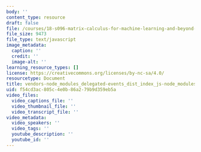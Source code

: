 ```yaml
---
body: ''
content_type: resource
draft: false
file: /courses/18-s096-matrix-calculus-for-machine-learning-and-beyond-january-iap-2022/vendors-node_modules_delegated-events_dist_index_js-node_modules_github_details-dialog-elemen-63debe-411ad558985a.js
file_size: 9473
file_type: text/javascript
image_metadata:
  caption: ''
  credit: ''
  image-alt: ''
learning_resource_types: []
license: https://creativecommons.org/licenses/by-nc-sa/4.0/
resourcetype: Document
title: vendors-node_modules_delegated-events_dist_index_js-node_modules_github_details-dialog-elemen-63debe-411ad558985a.js
uid: f54cd3ac-805c-4e0b-86a2-79b9d359eb5a
video_files:
  video_captions_file: ''
  video_thumbnail_file: ''
  video_transcript_file: ''
video_metadata:
  video_speakers: ''
  video_tags: ''
  youtube_description: ''
  youtube_id: ''
---
```

